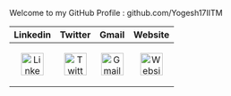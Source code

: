 Welcome to my GitHub Profile : github.com/Yogesh17IITM

<div align="center">

| **Linkedin**  | **Twitter**  | **Gmail**  | **Website**  |
|:-:|:-:|:-:|:-:|
| <p align="center" ><a href="https://www.linkedin.com/in/yogeshwaran01/" title="Linkedin"><img src="./Img/linkedin.svg" alt="Linkedin" width="40px" height="40px"></a> </p>  |  <p align="center" ><a href="https://twitter.com/yogeshwaran01" title="Twitter"><img src="./Img/twitter.svg" alt="Twitter" width="40px" height="40px"></a> </p>  | <p align="center" ><a href="mailto: yogeshin247@gmail.com" title="Gmail"><img src="./Img/gmail.svg" alt="Gmail" width="40px" height="40px"></a> </p>  | <p align="center" ><a href="https://yogeshwaran01.github.io" title="Website"><img src="./Img/website.svg" alt="Website" width="40px" height="40px"></a> </p>  |

</div>
